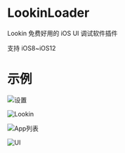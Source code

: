 # LookinLoader
Lookin 免费好用的 iOS UI 调试软件插件

支持 iOS8~iOS12


# 示例

![设置](https://github.com/creantan/LookinLoader/blob/master/example/setting.jpeg "设置" )

![Lookin](https://github.com/creantan/LookinLoader/blob/master/example/Lookin.jpeg "Lookin" )

![App列表](https://github.com/creantan/LookinLoader/blob/master/example/app.png "App列表" )

![UI](https://github.com/creantan/LookinLoader/blob/master/example/ui.png "UI" )